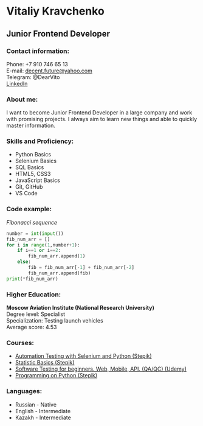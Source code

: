 # **Vitaliy Kravchenko**

## Junior Frontend Developer 

### Contact information:
Phone: +7 910 746 65 13 \
E-mail: decent.future@yahoo.com \
Telegram: @DearVito \
[LinkedIn](https://www.linkedin.com/in/vito-kravchenko/)

### About me:
I want to become Junior Frontend Developer in a large company and work with promising projects. I always aim to learn new things and able to quickly master information.

### Skills and Proficiency:
* Python Basics 
* Selenium Basics 
* SQL Basics 
* HTML5, CSS3 
* JavaScript Basics 
* Git, GitHub 
* VS Code

### Code example:
*Fibonacci sequence* 
```python
number = int(input()) 
fib_num_arr = [] 
for i in range(1,number+1): 
    if i==1 or i==2: 
        fib_num_arr.append(1) 
    else: 
        fib = fib_num_arr[-1] + fib_num_arr[-2] 
        fib_num_arr.append(fib) 
print(*fib_num_arr)
```
### Higher Education: 
**Moscow Aviation Institute (National Research University)** \
Degree level: Specialist \
Specialization: Testing launch vehicles \
Average score: 4.53

### Courses: 
* [Automation Testing with Selenium and Python (Stepik)](https://stepik.org/cert/1019529) 
* [Statistic Basics (Stepik)](https://stepik.org/cert/971829) 
* [Software Testing for beginners. Web, Mobile, API. (QA/QC) (Udemy)](https://www.udemy.com/certificate/UC-de1e4bfc-c0e0-41db-aef2-d64ebd2ae126/)
* [Programming on Python (Stepik)](https://stepik.org/cert/874610) 

### Languages: 
* Russian - Native 
* English - Intermediate 
* Kazakh - Intermediate
